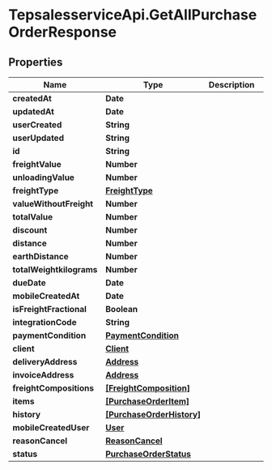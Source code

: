 # TepsalesserviceApi.GetAllPurchaseOrderResponse

## Properties
Name | Type | Description | Notes
------------ | ------------- | ------------- | -------------
**createdAt** | **Date** |  | [optional] 
**updatedAt** | **Date** |  | [optional] 
**userCreated** | **String** |  | [optional] 
**userUpdated** | **String** |  | [optional] 
**id** | **String** |  | [optional] 
**freightValue** | **Number** |  | [optional] 
**unloadingValue** | **Number** |  | [optional] 
**freightType** | [**FreightType**](FreightType.md) |  | [optional] 
**valueWithoutFreight** | **Number** |  | [optional] 
**totalValue** | **Number** |  | [optional] 
**discount** | **Number** |  | [optional] 
**distance** | **Number** |  | [optional] 
**earthDistance** | **Number** |  | [optional] 
**totalWeightkilograms** | **Number** |  | [optional] 
**dueDate** | **Date** |  | [optional] 
**mobileCreatedAt** | **Date** |  | [optional] 
**isFreightFractional** | **Boolean** |  | [optional] 
**integrationCode** | **String** |  | [optional] 
**paymentCondition** | [**PaymentCondition**](PaymentCondition.md) |  | [optional] 
**client** | [**Client**](Client.md) |  | [optional] 
**deliveryAddress** | [**Address**](Address.md) |  | [optional] 
**invoiceAddress** | [**Address**](Address.md) |  | [optional] 
**freightCompositions** | [**[FreightComposition]**](FreightComposition.md) |  | [optional] 
**items** | [**[PurchaseOrderItem]**](PurchaseOrderItem.md) |  | [optional] 
**history** | [**[PurchaseOrderHistory]**](PurchaseOrderHistory.md) |  | [optional] 
**mobileCreatedUser** | [**User**](User.md) |  | [optional] 
**reasonCancel** | [**ReasonCancel**](ReasonCancel.md) |  | [optional] 
**status** | [**PurchaseOrderStatus**](PurchaseOrderStatus.md) |  | [optional] 
